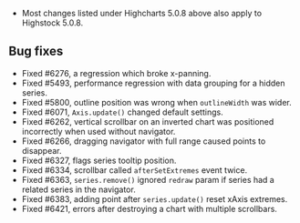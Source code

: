 - Most changes listed under Highcharts 5.0.8 above also apply to Highstock 5.0.8.
## Bug fixes 
- Fixed #6276, a regression which broke x-panning.
- Fixed #5493, performance regression with data grouping for a hidden series.
- Fixed #5800, outline position was wrong when ``outlineWidth`` was wider.
- Fixed #6071, ``Axis.update()`` changed default settings.
- Fixed #6262, vertical scrollbar on an inverted chart was positioned incorrectly when used without navigator.
- Fixed #6266, dragging navigator with full range caused points to disappear.
- Fixed #6327, flags series tooltip position.
- Fixed #6334, scrollbar called ``afterSetExtremes`` event twice.
- Fixed #6363, ``series.remove()`` ignored ``redraw`` param if series had a related series in the navigator.
- Fixed #6383, adding point after ``series.update()`` reset xAxis extremes.
- Fixed #6421, errors after destroying a chart with multiple scrollbars.